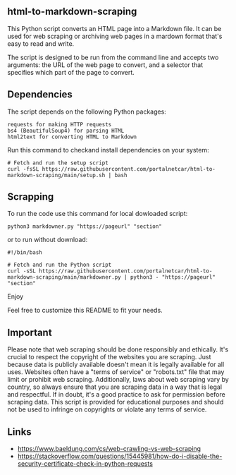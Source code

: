 ## html-to-markdown-scraping

This Python script converts an HTML page into a Markdown file. It can be used for web scraping or archiving web pages in a mardown format that's easy to read and write.

The script is designed to be run from the command line and accepts two arguments: the URL of the web page to convert, and a selector that specifies which part of the page to convert.

## Dependencies
The script depends on the following Python packages:
```
requests for making HTTP requests
bs4 (BeautifulSoup4) for parsing HTML
html2text for converting HTML to Markdown
```
Run this command to checkand install dependencies on your system:
```
# Fetch and run the setup script
curl -fsSL https://raw.githubusercontent.com/portalnetcar/html-to-markdown-scraping/main/setup.sh | bash
```
## Scrapping
To run the code use this command for local dowloaded script:
```
python3 markdowner.py "https://pageurl" "section"
```
or to run without download:
```
#!/bin/bash

# Fetch and run the Python script
curl -sSL https://raw.githubusercontent.com/portalnetcar/html-to-markdown-scraping/main/markdowner.py | python3 - "https://pageurl" "section"

```
Enjoy 

Feel free to customize this README to fit your needs.

## Important

Please note that web scraping should be done responsibly and ethically. It's crucial to respect the copyright of the websites you are scraping. Just because data is publicly available doesn't mean it is legally available for all uses. Websites often have a "terms of service" or "robots.txt" file that may limit or prohibit web scraping. Additionally, laws about web scraping vary by country, so always ensure that you are scraping data in a way that is legal and respectful. If in doubt, it's a good practice to ask for permission before scraping data. This script is provided for educational purposes and should not be used to infringe on copyrights or violate any terms of service.

## Links

- https://www.baeldung.com/cs/web-crawling-vs-web-scraping
- https://stackoverflow.com/questions/15445981/how-do-i-disable-the-security-certificate-check-in-python-requests
